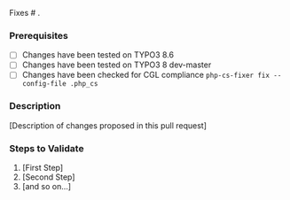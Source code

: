 Fixes # .

### Prerequisites

* [ ] Changes have been tested on TYPO3 8.6
* [ ] Changes have been tested on TYPO3 8 dev-master
* [ ] Changes have been checked for CGL compliance `php-cs-fixer fix --config-file .php_cs`

### Description

[Description of changes proposed in this pull request]

### Steps to Validate

1. [First Step]
2. [Second Step]
3. [and so on...]

